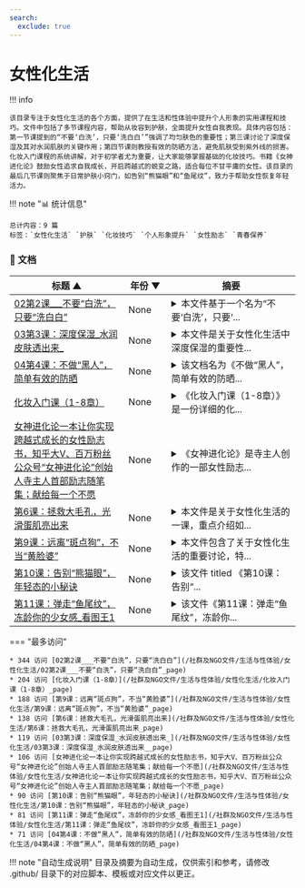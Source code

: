 ```yaml
---
search:
  exclude: true
---
```


# 女性化生活


!!! info

    该目录专注于女性化生活的各个方面，提供了在生活和性体验中提升个人形象的实用课程和技巧。文件中包括了多节课程内容，帮助从妆容到护肤，全面提升女性自我表现。具体内容包括：第一节课提到的“不要‘白洗’，只要‘洗白白’”强调了均匀肤色的重要性；第三课讨论了深度保湿及其对水润肌肤的关键作用；第四节课则教授有效的防晒方法，避免肌肤受到紫外线的损害。化妆入门课程的系统讲解，对于初学者尤为重要，让大家能够掌握基础的化妆技巧。书籍《女神进化论》鼓励女性追求自我成长，开启跨越式的蜕变之路，适合每位不甘平庸的女性。该目录的最后几节课则聚焦于日常护肤小窍门，如告别“熊猫眼”和“鱼尾纹”，致力于帮助女性恢复年轻活力。



!!! note "📊 统计信息"

    总计内容：9 篇
    标签：`女性化生活` `护肤` `化妆技巧` `个人形象提升` `女性励志` `青春保养`



### 📄 文档

<table>
<thead><tr>
<th style="width: 40%" data-sortable="true" data-sort-direction="asc" data-sort-type="text">标题 ▲</th>
<th style="width: 15%" data-sortable="true" data-sort-direction="desc" data-sort-type="year">年份 ▼</th>
<th style="width: 45%">摘要</th>
</tr></thead>
<tbody>
<tr data-name="02第2课___不要“白洗”，只要“洗白白”" data-year="None" data-date="2024-12-13 05:32:01">
                <td><a href="02第2课___不要“白洗”，只要“洗白白”_page" class="md-button">02第2课___不要“白洗”，只要“洗白白”</a></td>
                <td class="year-cell">None</td>
                <td class="description-cell"><details markdown>
                    <summary>本文件基于一个名为“不要‘白洗’，只要‘...</summary>
                    <div class="description">
                        本文件基于一个名为“不要‘白洗’，只要‘洗白白’”的课程，探讨了女性化生活中的一些重要议题。文件内容涉及女性化在社会中的接受程度，以及跨性别者在追求女性化过程中面临的挑战与压力。通过分享个人故事与经验，旨在为跨性别者提供支持和共鸣。文件还讨论了在性别表达过程中，社会对跨性别者的各种偏见和误解，以及如何反抗这些不平等现象，鼓励大家勇于表达真实的自我。
                        <br>年份：None
                        <br>收录日期：2024-12-13 05:32:01
                    </div>
                </details></td>
            </tr>
<tr data-name="03第3课：深度保湿_水润皮肤透出来_" data-year="None" data-date="2024-12-13 05:32:01">
                <td><a href="03第3课：深度保湿_水润皮肤透出来__page" class="md-button">03第3课：深度保湿_水润皮肤透出来_</a></td>
                <td class="year-cell">None</td>
                <td class="description-cell"><details markdown>
                    <summary>本文件是关于女性化生活中深度保湿的重要性...</summary>
                    <div class="description">
                        本文件是关于女性化生活中深度保湿的重要性与方法的介绍，探讨如何通过适当的护肤程序来保持肌肤的水润状态。文件中提到水分对于皮肤健康的重要性，包括其在预防皱纹和干燥中的作用。护肤的基本步骤和产品使用说明也在其中得到阐释，提供了一些常见问题的解答，如选择合适的护肤品和日常护理的最佳实践。该文件可能还包含一些个人经历分享，以及如何针对跨性别者的特殊需求进行护肤护理的建议。
                        <br>年份：None
                        <br>收录日期：2024-12-13 05:32:01
                    </div>
                </details></td>
            </tr>
<tr data-name="04第4课：不做“黑人”，简单有效的防晒" data-year="None" data-date="2024-12-13 05:32:01">
                <td><a href="04第4课：不做“黑人”，简单有效的防晒_page" class="md-button">04第4课：不做“黑人”，简单有效的防晒</a></td>
                <td class="year-cell">None</td>
                <td class="description-cell"><details markdown>
                    <summary>该文档名为《不做“黑人”，简单有效的防晒...</summary>
                    <div class="description">
                        该文档名为《不做“黑人”，简单有效的防晒》，属于跨性别群体生活与性体验主题下的资料。文档主要探讨了女性化生活中的日常挑战，尤其是针对黑人和暗肤色个体在阳光中的防晒问题。文中提到，尽管护肤和防晒已经成为越来越多人的日常习惯，但对于某些群体来说，缺乏有效和可用的防晒产品依然是一个问题。此文可能涉及一些特殊的防晒技巧和产品推荐，以及如何面对肤色歧视和社会偏见的策略。它旨在提高意识和提供资源，帮助跨性别者在追求理想外貌及生活质量的过程中克服这些障碍。
                        <br>年份：None
                        <br>收录日期：2024-12-13 05:32:01
                    </div>
                </details></td>
            </tr>
<tr data-name="化妆入门课（1-8章）" data-year="None" data-date="2024-12-13 05:32:01">
                <td><a href="化妆入门课（1-8章）_page" class="md-button">化妆入门课（1-8章）</a></td>
                <td class="year-cell">None</td>
                <td class="description-cell"><details markdown>
                    <summary>《化妆入门课（1-8章）》是一份详细的化...</summary>
                    <div class="description">
                        《化妆入门课（1-8章）》是一份详细的化妆学习指南，提供了针对初学者的化妆理论与实践技巧。这份文档根据热门视频课程整理出27节课的内容，旨在帮助没有基础的学习者从理论到实践逐步掌握化妆技巧。内容涵盖化妆基础知识，包括护肤、美妆常识及美学原理。在课程中，前五节介绍了基础理论，诸如审美和化妆的基本公式，强调了审美在化妆中的重要性。物品选购、化妆工具使用、妆容设计等主题贯穿文档，鼓励学习者通过理论学习与实践相结合，迅速提升自己的化妆能力。文档还提供了多种美容小技巧和产品的推荐，帮助学习者在日常生活中进行更好的护肤与妆容搭配。在整个学习过程中，文档特别强调了个人审美的独特性，鼓励学习者找到适合自己的化妆风格。
                        <br>年份：None
                        <br>收录日期：2024-12-13 05:32:01
                    </div>
                </details></td>
            </tr>
<tr data-name="女神进化论一本让你实现跨越式成长的女性励志书，知乎大V、百万粉丝公众号“女神进化论”创始人寺主人首部励志随笔集；献给每一个不愿" data-year="None" data-date="2024-12-13 05:32:01">
                <td><a href="女神进化论一本让你实现跨越式成长的女性励志书，知乎大V、百万粉丝公众号“女神进化论”创始人寺主人首部励志随笔集；献给每一个不愿_page" class="md-button">女神进化论一本让你实现跨越式成长的女性励志书，知乎大V、百万粉丝公众号“女神进化论”创始人寺主人首部励志随笔集；献给每一个不愿</a></td>
                <td class="year-cell">None</td>
                <td class="description-cell"><details markdown>
                    <summary>《女神进化论》是寺主人创作的一部女性励志...</summary>
                    <div class="description">
                        《女神进化论》是寺主人创作的一部女性励志随笔集，内容涵盖了个人成长、职业发展、身体保养、情感处理等多个方面。书中以个人经历为基础，分享了如何改变自身以成为更好的自己的见解。寺主人通过自身从普通员工到高级交互设计师的转变，讲述了在逆境中如何探索新方向，面对压力和挑战。书中包含了多个章节，如‘人生养成指南’、‘职场养成指南’、‘身体养成指南’、‘恋爱养成指南’及‘情商养成指南’，每个章节都为读者提供了实用的建议和启示。作者提醒读者重视个人的努力与选择，在不确定的环境中找到适合自己的方向。整本书不仅分享了实用的生活技能，还传递了女性应当坚强、勇敢向前的信念。
                        <br>年份：None
                        <br>收录日期：2024-12-13 05:32:01
                    </div>
                </details></td>
            </tr>
<tr data-name="第6课：拯救大毛孔，光滑蛋肌亮出来" data-year="None" data-date="2024-12-13 05:32:01">
                <td><a href="第6课：拯救大毛孔，光滑蛋肌亮出来_page" class="md-button">第6课：拯救大毛孔，光滑蛋肌亮出来</a></td>
                <td class="year-cell">None</td>
                <td class="description-cell"><details markdown>
                    <summary>本文件是关于女性化生活的一课，重点介绍如...</summary>
                    <div class="description">
                        本文件是关于女性化生活的一课，重点介绍如何通过科学的方法和美容护肤技巧来改善皮肤状况，特别是针对毛孔粗大的问题。内容涉及有助于光滑肤质的护肤步骤、适合的产品推荐及使用技巧。此课程旨在帮助参与者理解皮肤护理的重要性，并掌握减少毛孔外观的有效方法，以便提升自信心和生活质量。该材料也可能包括有关性别认同和表达的背景信息，帮助跨性别者在日常生活中进行自我照顾和美容妆扮。
                        <br>年份：None
                        <br>收录日期：2024-12-13 05:32:01
                    </div>
                </details></td>
            </tr>
<tr data-name="第9课：远离“斑点狗”，不当“黄脸婆”" data-year="None" data-date="2024-12-13 05:32:01">
                <td><a href="第9课：远离“斑点狗”，不当“黄脸婆”_page" class="md-button">第9课：远离“斑点狗”，不当“黄脸婆”</a></td>
                <td class="year-cell">None</td>
                <td class="description-cell"><details markdown>
                    <summary>本文件包含了关于女性化生活的重要讨论，特...</summary>
                    <div class="description">
                        本文件包含了关于女性化生活的重要讨论，特别关注于跨性别女性在生活中的挑战与选择。重点讨论了女性化带来的社会认同与个人认同的复杂关系，并分析了来自社会的偏见与标签对跨性别女性生活质量的影响。文中提到要‘远离斑点狗’的概念，意味着要避免随波逐流、不恰当的刻板印象，积极寻求自我认同与幸福。同时，文章中还包含一些实用的建议，以帮助跨性别女性在日常生活中更自信地展现自己，鼓励她们反思和提升个人形象，追求更高的生活质量。
                        <br>年份：None
                        <br>收录日期：2024-12-13 05:32:01
                    </div>
                </details></td>
            </tr>
<tr data-name="第10课：告别“熊猫眼”，年轻态的小秘诀" data-year="None" data-date="2024-12-13 05:32:01">
                <td><a href="第10课：告别“熊猫眼”，年轻态的小秘诀_page" class="md-button">第10课：告别“熊猫眼”，年轻态的小秘诀</a></td>
                <td class="year-cell">None</td>
                <td class="description-cell"><details markdown>
                    <summary>该文件 titled 《第10课：告别“...</summary>
                    <div class="description">
                        该文件 titled 《第10课：告别“熊猫眼”，年轻态的小秘诀》是关于跨性别女性在生活中如何提升自我形象与心理健康的小秘诀。文件内容可能包括日常护理和化妆技巧，旨在帮助跨性别女性更好地展现自己的女性化形象，提升自信心，同时也可能涉及生活中的一些心理调适与积极的思维方式。该文档不仅提供美妆技巧，还可能分享一些来自生活经验的真实案例，以此来鼓励读者拥抱真实的自我，告别外界对她们的刻板印象，特别是在视觉呈现上有实用的技巧。文件还可能包含一些与跨性别群体相关的社会文化背景，帮助读者理解这一群体在社会中的生存状况和心理挑战。
                        <br>年份：None
                        <br>收录日期：2024-12-13 05:32:01
                    </div>
                </details></td>
            </tr>
<tr data-name="第11课：弹走“鱼尾纹”，冻龄你的少女感_看图王1" data-year="None" data-date="2024-12-13 05:32:01">
                <td><a href="第11课：弹走“鱼尾纹”，冻龄你的少女感_看图王1_page" class="md-button">第11课：弹走“鱼尾纹”，冻龄你的少女感_看图王1</a></td>
                <td class="year-cell">None</td>
                <td class="description-cell"><details markdown>
                    <summary>该文件《第11课：弹走“鱼尾纹”，冻龄你...</summary>
                    <div class="description">
                        该文件《第11课：弹走“鱼尾纹”，冻龄你的少女感》主要探讨了女性在生活中如何通过各种方法保持年轻的外貌，尤其聚焦于去除皱纹的技术和方法。尽管文件内容没有详细提供，但它可能包含关于护肤品、医学美容手术、健康生活习惯等方面的建议和经验分享。文件的对象似乎是那些希望改善外貌和青春状态的女性，尤其是跨性别女性群体，她们在过渡过程中可能非常在意个人形象和自我认同。文中可能包含对市场上流行的美容产品的分析，以及一些真实案例分享，提供与生活质量相关的实用建议。
                        <br>年份：None
                        <br>收录日期：2024-12-13 05:32:01
                    </div>
                </details></td>
            </tr>
</tbody>
</table>


<script>
const sortFunctions = {
    year: (a, b, direction) => {
        a = a === '未知' ? '0000' : a;
        b = b === '未知' ? '0000' : b;
        return direction === 'desc' ? b.localeCompare(a) : a.localeCompare(b);
    },
    count: (a, b, direction) => {
        const aNum = parseInt(a.match(/\d+/)?.[0] || '0');
        const bNum = parseInt(b.match(/\d+/)?.[0] || '0');
        return direction === 'desc' ? bNum - aNum : aNum - bNum;
    },
    text: (a, b, direction) => {
        return direction === 'desc' 
            ? b.localeCompare(a, 'zh-CN') 
            : a.localeCompare(b, 'zh-CN');
    }
};

document.addEventListener('DOMContentLoaded', function() {
    document.querySelectorAll('th[data-sortable="true"]').forEach(th => {
        th.style.cursor = 'pointer';
        th.addEventListener('click', () => sortTable(th));
        
        if (th.getAttribute('data-sort-direction')) {
            sortTable(th, true);
        }
    });
});

function sortTable(th, isInitial = false) {
    const table = th.closest('table');
    const tbody = table.querySelector('tbody');
    const colIndex = Array.from(th.parentNode.children).indexOf(th);
    
    // Store original rows with their sort values
    const rowsWithValues = Array.from(tbody.querySelectorAll('tr')).map(row => ({
        element: row,
        value: row.children[colIndex].textContent.trim(),
        html: row.innerHTML
    }));
    
    // Toggle or set initial sort direction
    const currentDirection = th.getAttribute('data-sort-direction');
    const direction = isInitial ? currentDirection : (currentDirection === 'desc' ? 'asc' : 'desc');
    
    // Update sort indicators
    th.closest('tr').querySelectorAll('th').forEach(header => {
        if (header !== th) {
            header.textContent = header.textContent.replace(/ [▼▲]$/, '');
            header.removeAttribute('data-sort-direction');
        }
    });
    
    th.textContent = th.textContent.replace(/ [▼▲]$/, '') + (direction === 'desc' ? ' ▼' : ' ▲');
    th.setAttribute('data-sort-direction', direction);
    
    // Get sort function based on column type
    const sortType = th.getAttribute('data-sort-type') || 'text';
    const sortFn = sortFunctions[sortType] || sortFunctions.text;
    
    // Sort rows
    rowsWithValues.sort((a, b) => sortFn(a.value, b.value, direction));
    
    // Clear and rebuild tbody
    tbody.innerHTML = '';
    rowsWithValues.forEach(row => {
        const tr = document.createElement('tr');
        tr.innerHTML = row.html;
        tbody.appendChild(tr);
    });
}

</script>
 

<div class="grid" markdown>

=== "最多访问"

    * 344 访问 [02第2课___不要“白洗”，只要“洗白白”](/社群及NGO文件/生活与性体验/女性化生活/02第2课___不要“白洗”，只要“洗白白”_page)
    * 204 访问 [化妆入门课（1-8章）](/社群及NGO文件/生活与性体验/女性化生活/化妆入门课（1-8章）_page)
    * 188 访问 [第9课：远离“斑点狗”，不当“黄脸婆”](/社群及NGO文件/生活与性体验/女性化生活/第9课：远离“斑点狗”，不当“黄脸婆”_page)
    * 138 访问 [第6课：拯救大毛孔，光滑蛋肌亮出来](/社群及NGO文件/生活与性体验/女性化生活/第6课：拯救大毛孔，光滑蛋肌亮出来_page)
    * 119 访问 [03第3课：深度保湿_水润皮肤透出来_](/社群及NGO文件/生活与性体验/女性化生活/03第3课：深度保湿_水润皮肤透出来__page)
    * 106 访问 [女神进化论一本让你实现跨越式成长的女性励志书，知乎大V、百万粉丝公众号“女神进化论”创始人寺主人首部励志随笔集；献给每一个不愿](/社群及NGO文件/生活与性体验/女性化生活/女神进化论一本让你实现跨越式成长的女性励志书，知乎大V、百万粉丝公众号“女神进化论”创始人寺主人首部励志随笔集；献给每一个不愿_page)
    * 90 访问 [第10课：告别“熊猫眼”，年轻态的小秘诀](/社群及NGO文件/生活与性体验/女性化生活/第10课：告别“熊猫眼”，年轻态的小秘诀_page)
    * 81 访问 [第11课：弹走“鱼尾纹”，冻龄你的少女感_看图王1](/社群及NGO文件/生活与性体验/女性化生活/第11课：弹走“鱼尾纹”，冻龄你的少女感_看图王1_page)
    * 71 访问 [04第4课：不做“黑人”，简单有效的防晒](/社群及NGO文件/生活与性体验/女性化生活/04第4课：不做“黑人”，简单有效的防晒_page)



</div>


!!! note "自动生成说明"
    目录及摘要为自动生成，仅供索引和参考，请修改 .github/ 目录下的对应脚本、模板或对应文件以更正。
